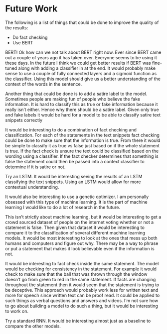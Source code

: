 # Future Work

The following is a list of things that could be done to improve the quality of the results:
* Do fact checking
* Use BERT

BERT! Ok how can we not talk about BERT right now. Ever since BERT came out a couple of years ago it has taken over. Everyone seems to be using it these days. In the future I think we could get better results if BERT was fine-tuned along with adding a classifier in at the end. It would probably make sense to use a couple of fully connected layers and a sigmoid function as the classifier. Using this model should give us a better understanding of the context of the words in the sentence. 

Another thing that could be done is to add a satire label to the model. Sometimes people are making fun of people who believe the fake information. It is hard to classify this as true or fake information because it really isn’t either. Hence why there should be a satire label. Given only true and fake labels it would be hard for a model to be able to classify satire text snippets correctly

It would be interesting to do a combination of fact checking and classification. For each of the statements in the text snippets fact checking could be done to make sure that the information is true. From there it would be simple to classify it as true vs false just based on if the whole statement is true. If the fact check is unsure the text could be classified based on the wording using a classifier. If the fact checker determines that something is false the statement could then be passed into a context classifier to determine if it is satire or not. 

Try an LSTM. It would be interesting seeing the results of an LSTM classifying the text snippets. Using an LSTM would allow for more contextual understanding. 

It would also be interesting to use a genetic optimizer. I am personally obsessed with this type of machine learning. It is the part of machine learning I would like to do a lot of research in the future. 

This isn’t strictly about machine learning, but it would be interesting to get a crowd sourced dataset of people on the internet voting whether or not a statement is false. Then given that dataset it would be interesting to compare it to the classification of several different machine learning models. It would be most interesting to look at the ones that mess up both humans and computers and figure out why. There may be a way to phrase or put a statement that makes it look believable even if the information is not. 

It would be interesting to fact check inside the same statement. The model would be checking for consistency in the statement. For example it would check to make sure that the ball that was thrown through the window doesn’t go from green to red in the same statement. If facts are changing throughout the statement then it would seem that the statement is trying to be deceptive. This approach would probably work less for written text and more for speech since written text can be proof read. It could be applied to such things as verbal questions and answers and videos.  I’m not sure how to go about building a model to do such a thing, but it would be interesting to work on.  

Try a standard RNN. It would be interesting almost just as a baseline to compare the other models. 

